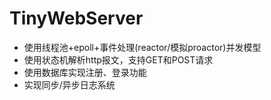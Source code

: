 # TinyWebServer

* 使用线程池+epoll+事件处理(reactor/模拟proactor)并发模型
* 使用状态机解析http报文，支持GET和POST请求
* 使用数据库实现注册、登录功能
* 实现同步/异步日志系统